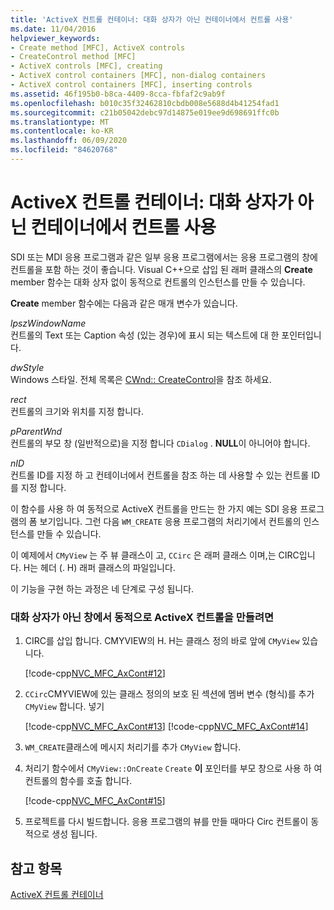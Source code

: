 ```yaml
---
title: 'ActiveX 컨트롤 컨테이너: 대화 상자가 아닌 컨테이너에서 컨트롤 사용'
ms.date: 11/04/2016
helpviewer_keywords:
- Create method [MFC], ActiveX controls
- CreateControl method [MFC]
- ActiveX controls [MFC], creating
- ActiveX control containers [MFC], non-dialog containers
- ActiveX control containers [MFC], inserting controls
ms.assetid: 46f195b0-b8ca-4409-8cca-fbfaf2c9ab9f
ms.openlocfilehash: b010c35f32462810cbdb008e5688d4b41254fad1
ms.sourcegitcommit: c21b05042debc97d14875e019ee9d698691ffc0b
ms.translationtype: MT
ms.contentlocale: ko-KR
ms.lasthandoff: 06/09/2020
ms.locfileid: "84620768"
---
```

# <a name="activex-control-containers-using-controls-in-a-non-dialog-container"></a>ActiveX 컨트롤 컨테이너: 대화 상자가 아닌 컨테이너에서 컨트롤 사용

SDI 또는 MDI 응용 프로그램과 같은 일부 응용 프로그램에서는 응용 프로그램의 창에 컨트롤을 포함 하는 것이 좋습니다. Visual C++으로 삽입 된 래퍼 클래스의 **Create** member 함수는 대화 상자 없이 동적으로 컨트롤의 인스턴스를 만들 수 있습니다.

**Create** member 함수에는 다음과 같은 매개 변수가 있습니다.

*lpszWindowName*<br/>
컨트롤의 Text 또는 Caption 속성 (있는 경우)에 표시 되는 텍스트에 대 한 포인터입니다.

*dwStyle*<br/>
Windows 스타일. 전체 목록은 [CWnd:: CreateControl](reference/cwnd-class.md#createcontrol)을 참조 하세요.

*rect*<br/>
컨트롤의 크기와 위치를 지정 합니다.

*pParentWnd*<br/>
컨트롤의 부모 창 (일반적으로)을 지정 합니다 `CDialog` . **NULL**이 아니어야 합니다.

*nID*<br/>
컨트롤 ID를 지정 하 고 컨테이너에서 컨트롤을 참조 하는 데 사용할 수 있는 컨트롤 ID를 지정 합니다.

이 함수를 사용 하 여 동적으로 ActiveX 컨트롤을 만드는 한 가지 예는 SDI 응용 프로그램의 폼 보기입니다. 그런 다음 `WM_CREATE` 응용 프로그램의 처리기에서 컨트롤의 인스턴스를 만들 수 있습니다.

이 예제에서 `CMyView` 는 주 뷰 클래스이 고, `CCirc` 은 래퍼 클래스 이며,는 CIRC입니다. H는 헤더 (. H) 래퍼 클래스의 파일입니다.

이 기능을 구현 하는 과정은 네 단계로 구성 됩니다.

### <a name="to-dynamically-create-an-activex-control-in-a-non-dialog-window"></a>대화 상자가 아닌 창에서 동적으로 ActiveX 컨트롤을 만들려면

1. CIRC를 삽입 합니다. CMYVIEW의 H. H는 클래스 정의 바로 앞에 `CMyView` 있습니다.

   [!code-cpp[NVC_MFC_AxCont#12](codesnippet/cpp/activex-control-containers-using-controls-in-a-non-dialog-container_1.h)]

1. `CCirc`CMYVIEW에 있는 클래스 정의의 보호 된 섹션에 멤버 변수 (형식)를 추가 `CMyView` 합니다. 넣기

   [!code-cpp[NVC_MFC_AxCont#13](codesnippet/cpp/activex-control-containers-using-controls-in-a-non-dialog-container_2.h)]
    [!code-cpp[NVC_MFC_AxCont#14](codesnippet/cpp/activex-control-containers-using-controls-in-a-non-dialog-container_3.h)]

1. `WM_CREATE`클래스에 메시지 처리기를 추가 `CMyView` 합니다.

1. 처리기 함수에서 `CMyView::OnCreate` `Create` **이** 포인터를 부모 창으로 사용 하 여 컨트롤의 함수를 호출 합니다.

   [!code-cpp[NVC_MFC_AxCont#15](codesnippet/cpp/activex-control-containers-using-controls-in-a-non-dialog-container_4.cpp)]

1. 프로젝트를 다시 빌드합니다. 응용 프로그램의 뷰를 만들 때마다 Circ 컨트롤이 동적으로 생성 됩니다.

## <a name="see-also"></a>참고 항목

[ActiveX 컨트롤 컨테이너](activex-control-containers.md)
